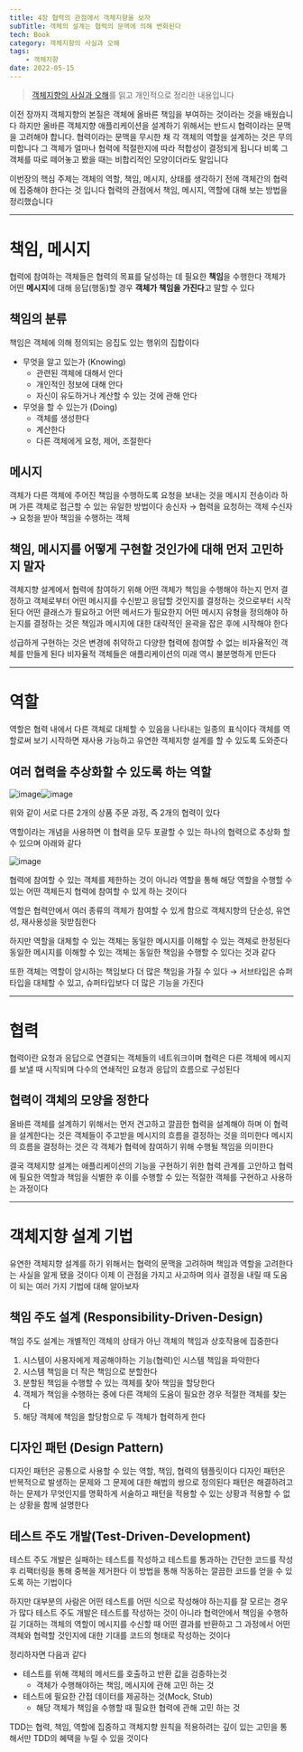 ```yaml
---
title: 4장 협력의 관점에서 객체지향을 보자
subTitle: 객체의 설계는 협력의 문맥에 의해 변화된다
tech: Book
category: 객체지향의 사실과 오해
tags: 
	- 객체지향
date: 2022-05-15
---
```


> [객체지향의 사실과 오해](http://www.yes24.com/Product/Goods/18249021)를 읽고 개인적으로 정리한 내용입니다

이전 장까지 객체지향의 본질은 객체에 올바른 책임을 부여하는 것이라는 것을 배웠습니다
하지만 올바른 객체지향 애플리케이션을 설계하기 위해서는 반드시 협력이라는 문맥을 고려해야 합니다.
협력이라는 문맥을 무시한 채 각 객체의 역할을 설계하는 것은 무의미합니다
그 객체가 얼마나 협력에 적절한지에 따라 적합성이 결정되게 됩니다
비록 그 객체를 따로 떼어놓고 봤을 때는 비합리적인 모양이더라도 말입니다

이번장의 핵심 주제는 객체의 역할, 책임, 메시지, 상태를 생각하기 전에 객체간의 협력에 집중해야 한다는 것 입니다
협력의 관점에서 책임, 메시지, 역할에 대해 보는 방법을 정리했습니다

---

# 책임, 메시지

협력에 참여하는 객체들은 협력의 목표를 달성하는 데 필요한 **책임**을 수행한다
객체가 어떤 **메시지**에 대해 응답(행동)할 경우 **객체가 책임을 가진다**고 말할 수 있다

## 책임의 분류

책임은 객체에 의해 정의되는 응집도 있는 행위의 집합이다

- 무엇을 알고 있는가 (Knowing)
  - 관련된 객체에 대해서 안다
  - 개인적인 정보에 대해 안다
  - 자신이 유도하거나 계산할 수 있는 것에 관해 안다
- 무엇을 할 수 있는가 (Doing)
  - 객체를 생성한다
  - 계산한다
  - 다른 객체에게 요청, 제어, 조절한다

## 메시지

객체가 다른 객체에 주어진 책임을 수행하도록 요청을 보내는 것을 메시지 전송이라 하며
가른 객체로 접근할 수 있는 유일한 방법이다
송신자 → 협력을 요청하는 객체
수신자 → 요청을 받아 책임을 수행하는 객체

## 책임, 메시지를 어떻게 구현할 것인가에 대해 먼저 고민하지 말자

객체지향 설계에서 협력에 참여하기 위해 어떤 객체가 책임을 수행해야 하는지 먼저 결정하고
객체로부터 어떤 메시지를 수신받고 응답할 것인지를 결정하는 것으로부터 시작된다
어떤 클래스가 필요하고 어떤 메서드가 필요한지 어떤 메시지 유형을 정의해야 하는지를 결정하는 것은
책임과 메시지에 대한 대략적인 윤곽을 잡은 후에 시작해야 한다

성급하게 구현하는 것은 변경에 취약하고 다양한 협력에 참여할 수 없는 비자율적인 객체를 만들게 된다
비자율적 객체들은 애플리케이션의 미래 역시 불분명하게 만든다

---

# 역할

역할은 협력 내에서 다른 객체로 대체할 수 있음을 나타내는 일종의 표식이다
객체를 역할로써 보기 시작하면 재사용 가능하고 유연한 객체지향 설계를 할 수 있도록 도와준다

## 여러 협력을 추상화할 수 있도록 하는 역할

![image](https://user-images.githubusercontent.com/55491354/193440443-b5abcc87-9635-40c7-a718-00fffa60eb10.png)![image](https://user-images.githubusercontent.com/55491354/193440447-d00a6255-1b8b-405e-ab3d-88d3ed9f8d8e.png)

위와 같이 서로 다른 2개의 상품 주문 과정, 즉 2개의 협력이 있다

역할이라는 개념을 사용하면 이 협력을 모두 포괄할 수 있는 하나의 협력으로 추상화 할 수 있으며 아래와 같다

![image](https://user-images.githubusercontent.com/55491354/193440449-e2c6cc47-336c-46ee-badb-45f09ea3af66.png)

협력에 참여할 수 있는 객체를 제한하는 것이 아니라 역할을 통해 해당 역할을 수행할 수 있는 어떤 객체든지
협력에 참여할 수 있게 하는 것이다

역할은 협력안에서 여러 종류의 객체가 참여할 수 있게 함으로
객체지향의 단순성, 유연성, 재사용성을 뒷받침한다

하지만 역할을 대체할 수 있는 객체는 동일한 메시지를 이해할 수 있는 객체로 한정된다
동일한 메시지를 이해할 수 있는 객체는 동일한 책임을 수행할 수 있다는 것과 같다

또한 객체는 역할이 암시하는 책임보다 더 많은 책임을 가질 수 있다
→ 서브타입은 슈퍼타입을 대체할 수 있고, 슈퍼타입보다 더 많은 기능을 가진다

---

# 협력

협력이란 요청과 응답으로 연결되는 객체들의 네트워크이며
협력은 다른 객체에 메시지를 보낼 때 시작되며 다수의 연쇄적인 요청과 응답의 흐름으로 구성된다

## 협력이 객체의 모양을 정한다

올바른 객체를 설계하기 위해서는 먼저 견고하고 깔끔한 협력을 설계해야 하며
이 협력을 설계한다는 것은 객체들이 주고받을 메시지의 흐름을 결정하는 것을 의미한다
메시지의 흐름을 결정하는 것은 각 객체가 협력에 참여하기 위해 수행될 책임을 의미한다

결국 객체지향 설계는 애플리케이션의 기능을 구현하기 위한 협력 관계를 고안하고
협력에 필요한 역할과 책임을 식별한 후 이를 수행할 수 있는 적절한 객체를 구현하고 사용하는 과정이다

---

# 객체지향 설계 기법

유연한 객체지향 설계를 하기 위해서는 협력의 문맥을 고려하며 책임과 역할을 고려한다는 사실을 알게 됐을 것이다
이제 이 관점을 가지고 사고하며 의사 결정을 내릴 때 도움이 되는 여러 가지 기법에 대해 알아보자

## 책임 주도 설계 (Responsibility-Driven-Design)

책임 주도 설계는 개별적인 객체의 상태가 아닌 객체의 책임과 상호작용에 집중한다

1.  시스템이 사용자에게 제공해야하는 기능(협력)인 시스템 책임을 파악한다
2.  시스템 책임을 더 작은 책임으로 분할한다
3.  분할된 책임을 수행할 수 있는 객체를 찾아 책임을 할당한다
4.  객체가 책임을 수행하는 중에 다른 객체의 도움이 필요한 경우 적절한 객체를 찾는다
5.  해당 객체에 책임을 할당함으로 두 객체가 협력하게 한다

## 디자인 패턴 (Design Pattern)

디자인 패턴은 공통으로 사용할 수 있는 역할, 책임, 협력의 템플릿이다
디자인 패턴은 반복적으로 발생하는 문제와 그 문제에 대한 해법의 쌍으로 정의된다
패턴은 해결하려고 하는 문제가 무엇인지를 명확하게 서술하고 패턴을 적용할 수 있는 상황과 적용할 수 없는 상황을 함께 설명한다

## 테스트 주도 개발(Test-Driven-Development)

테스트 주도 개발은 실패하는 테스트를 작성하고 테스트를 통과하는 간단한 코드를 작성 후 리팩터링을 통해 중복을 제거한다
이 방법을 통해 작동하는 깔끔한 코드를 얻을 수 있도록 하는 기법이다

하지만 대부분의 사람은 어떤 테스트를 어떤 식으로 작성해야 하는지를 잘 모르는 경우가 많다
테스트 주도 개발은 테스트를 작성하는 것이 아니라
협력안에서 책임을 수행하길 기대하는 객체의 역할이 메시지를 수신할 때 어떤 결과를 반환하고 그 과정에서 어떤 객체와 협력할 것인지에 대한 기대를 코드의 형태로 작성하는 것이다

정리하자면 다음과 같다

- 테스트를 위해 객체의 메서드를 호출하고 반환 값을 검증하는것
  - 객체가 수행해야하는 책임, 메시지에 관해 고민 하는 것
- 테스트에 필요한 간접 데이터를 제공하는 것(Mock, Stub)
  - 해당 객체가 책임을 수행할 때 필요한 협력에 관해 고민 하는 것

TDD는 협력, 책임, 역할에 집중하고 객체지향 원칙을 적용하려는 깊이 있는 고민을 통해서만 TDD의 혜택을 누릴 수 있을 것이다
